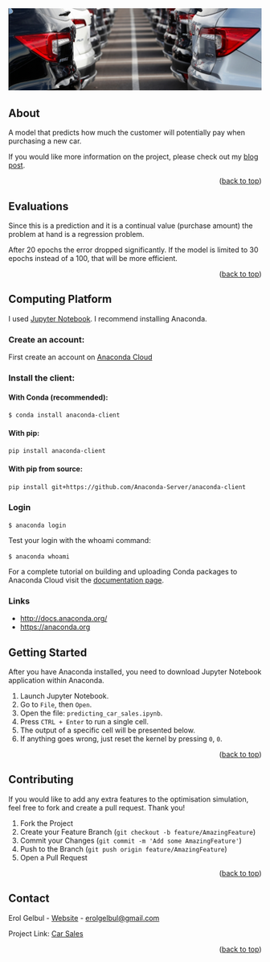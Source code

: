 <div id="top"></div>

<div style="text-align:center"><img src="images/cover2.jpg" /></div>

<!-- ABOUT THE PROJECT -->
## About

A model that predicts how much the customer will potentially pay when purchasing a new car.

If you would like more information on the project, please check out my [blog post](https://erolgelbul.com/project-blog/car-sales).

<p align="right">(<a href="#top">back to top</a>)</p>


## Evaluations

Since this is a prediction and it is a continual value (purchase amount) the problem at hand is a regression problem.

After 20 epochs the error dropped significantly. If the model is limited to 30 epochs instead of a 100, that will be more efficient.

<p align="right">(<a href="#top">back to top</a>)</p>



<!-- TECH -->
## Computing Platform

I used [Jupyter Notebook](https://jupyter.org/). I recommend installing Anaconda.

### Create an account:

First create an account on [Anaconda Cloud](https://anaconda.org)

### Install the client:

#### With Conda (recommended):

```
$ conda install anaconda-client
```

#### With pip:

```
pip install anaconda-client
```

#### With pip from source:

```
pip install git+https://github.com/Anaconda-Server/anaconda-client
```

### Login

`$ anaconda login`

Test your login with the whoami command:

`$ anaconda whoami`

For a complete tutorial on building and uploading Conda packages to Anaconda Cloud visit the [documentation page](http://docs.anaconda.org/).


### Links

 * http://docs.anaconda.org/
 * https://anaconda.org


<!-- TECH -->
## Getting Started

After you have Anaconda installed, you need to download Jupyter Notebook application within Anaconda.

1. Launch Jupyter Notebook.
2. Go to `File`, then `Open`.
3. Open the file: `predicting_car_sales.ipynb`. 
4. Press `CTRL + Enter` to run a single cell.
5. The output of a specific cell will be presented below.
6. If anything goes wrong, just reset the kernel by pressing `0`, `0`.


<p align="right">(<a href="#top">back to top</a>)</p>



<!-- CONTRIBUTING -->
## Contributing

If you would like to add any extra features to the optimisation simulation, feel free to fork and create a pull request. Thank you!

1. Fork the Project
2. Create your Feature Branch (`git checkout -b feature/AmazingFeature`)
3. Commit your Changes (`git commit -m 'Add some AmazingFeature'`)
4. Push to the Branch (`git push origin feature/AmazingFeature`)
5. Open a Pull Request

<p align="right">(<a href="#top">back to top</a>)</p>


<!-- CONTACT -->
## Contact

Erol Gelbul - [Website](http://www.erolgelbul.com) - erolgelbul@gmail.com

Project Link: [Car Sales](https://github.com/ErolGelbul/car_sales_ann)

<p align="right">(<a href="#top">back to top</a>)</p>
